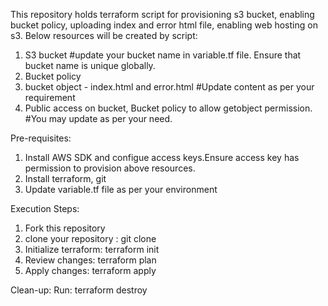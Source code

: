 This repository holds terraform script for provisioning s3 bucket, enabling bucket policy, uploading index and error html file, enabling web hosting on s3.
Below resources will be created by script:
1. S3 bucket #update your bucket name in variable.tf file. Ensure that bucket name is unique globally.
2. Bucket policy
3. bucket object - index.html and error.html #Update content as per your requirement
4. Public access on bucket, Bucket policy to allow getobject permission. #You may update as per your need.

Pre-requisites:
1. Install AWS SDK and configue access keys.Ensure access key has permission to provision above resources.
2. Install terraform, git
3. Update variable.tf file as per your environment

Execution Steps:
1. Fork this repository 
2. clone your repository : git clone <git url>
3. Initialize terraform: terraform init
4. Review changes: terraform plan
5. Apply changes: terraform apply

Clean-up:
Run: terraform destroy